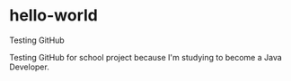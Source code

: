 # hello-world
Testing GitHub

Testing GitHub for school project because I'm studying to become a Java Developer.

